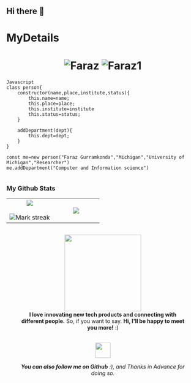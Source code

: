 ## Hi there 👋

<!--
**faraz07-AI/faraz07-AI** is a ✨ _special_ ✨ repository because its `README.md` (this file) appears on your GitHub profile.

Here are some ideas to get you started:

- 🔭 I’m currently working on ...
- 🌱 I’m currently learning ...
- 👯 I’m looking to collaborate on ...
- 🤔 I’m looking for help with ...
- 💬 Ask me about ...
- 📫 How to reach me: ...
- 😄 Pronouns: ...
- ⚡ Fun fact: ...
-->

# MyDetails

<h1 align="center">
  <img src="https://i.giphy.com/media/v1.Y2lkPTc5MGI3NjExeDQyNnBhcnYydzEyczBrcDNvMWI5bzdoN3hzNDJhdDN5cjB6Y2Y5bCZlcD12MV9pbnRlcm5hbF9naWZfYnlfaWQmY3Q9cw/Vol2eF03oJf6HTs1JF/giphy.gif" alt="Faraz" />
  <img src= "https://media.giphy.com/media/KEYMsj2LcXzfcTP5ii/giphy.gif?cid=ecf05e479faarxbkueganjkkcep9209fk74tr4aycheg3zjm&ep=v1_gifs_search&rid=giphy.gif&ct=g" alt="Faraz1" />
</h1>

```
Javascript
class person{
    constructor(name,place,institute,status){
        this.name=name;
        this.place=place;
        this.institute=institute
        this.status=status;
    }

    addDepartment(dept){
        this.dept=dept;
    }
}

const me=new person("Faraz Gurramkonda","Michigan","University of Michigan","Researcher")
me.addDepartment("Computer and Information science")


```
 
### My Github Stats
<table border="0" align="center">
<tr border="0">
<td width="50%" align="center">
  
  <img  align="center"  src="https://github-readme-stats.vercel.app/api?username=faraz07-AI&theme=cobalt&show_icons=true&count_private=true" />
  <br></br>
  <img  title="🔥 Get streak stats for your profile at git.io/streak-stats" alt="Mark streak" src="https://github-readme-streak-stats.herokuapp.com/?user=clonedSemicolon&theme=dark&hide_border=true" />


  
</td>

<td width="50%" align="center">

  <img  align="center"  src="https://github-readme-stats.anuraghazra1.vercel.app/api/top-langs/?username=clonedSemicolon&theme=dark&hide_border=true&no-bg=true&no-frame=true&langs_count=10"/>

  </td>

</tr>
</table>

<div align="center"  width="100%" style = "margin: 30px;">
    <img src="https://media.giphy.com/media/3oFyD4yCrbo29sDhZe/giphy.gif" width = 200>
    <br/>
    <b margin-5>I love innovating new tech products and connecting with different people.</b> So, if you want to say. <b>Hi, I'll be happy to meet you more!</b> :)
    <br/>
    <br/>
   
    
                
<p>
        <a href="https://www.linkedin.com/in/gfaraz/">
        <img src="https://raw.githubusercontent.com/get-icon/geticon/master/icons/linkedin-icon.svg" height=40px>
       <a/>   
<p/>
            
            
<em><b>You can also follow me on Github</b> :), and Thanks in Advance for doing so.</em>
</div>
